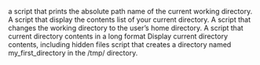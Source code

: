 a script that prints the absolute path name of the current working directory.
A script that display  the contents list of your current directory.
A script that changes the working directory to the user’s home directory.
A script that current directory contents in a long format
Display current directory contents, including hidden files
script that creates a directory named my_first_directory in the /tmp/ directory.

